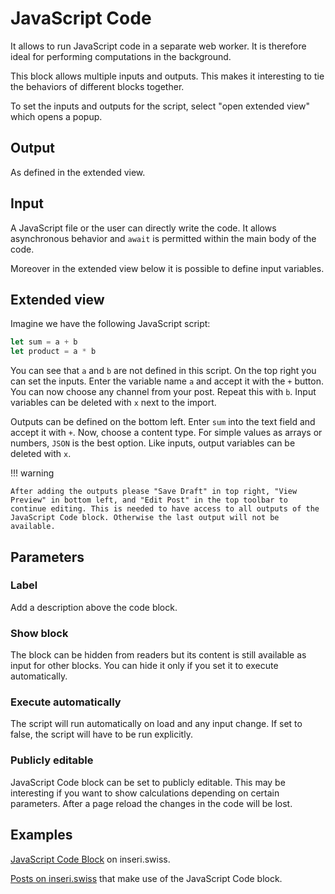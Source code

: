 # JavaScript Code

It allows to run JavaScript code in a separate web worker. It is therefore ideal for performing computations in the background.

This block allows multiple inputs and outputs. This makes it interesting to tie the behaviors of different blocks together.

To set the inputs and outputs for the script, select "open extended view" which opens a popup.

## Output

As defined in the extended view.

## Input

A JavaScript file or the user can directly write the code. It allows asynchronous behavior and `await` is permitted within the main body of the code.

Moreover in the extended view below it is possible to define input variables.

## Extended view

Imagine we have the following JavaScript script:

```javascript
let sum = a + b
let product = a * b
```

You can see that `a` and `b` are not defined in this script.
On the top right you can set the inputs. Enter the variable name `a` and accept it with the `+` button. You can now choose any channel from your post. Repeat this with `b`. Input variables can be deleted with `x` next to the import.

Outputs can be defined on the bottom left. Enter `sum` into the text field and accept it with `+`. Now, choose a content type. For simple values as arrays or numbers, `JSON` is the best option.
Like inputs, output variables can be deleted with `x`.

!!! warning

    After adding the outputs please "Save Draft" in top right, "View Preview" in bottom left, and "Edit Post" in the top toolbar to continue editing. This is needed to have access to all outputs of the JavaScript Code block. Otherwise the last output will not be available.

## Parameters

### Label

Add a description above the code block.

### Show block

The block can be hidden from readers but its content is still available as input for other blocks. You can hide it only if you set it to execute automatically.

### Execute automatically

The script will run automatically on load and any input change. If set to false, the script will have to be run explicitly.

### Publicly editable

JavaScript Code block can be set to publicly editable. This may be interesting if you want to show calculations depending on certain parameters.
After a page reload the changes in the code will be lost.

## Examples

[JavaScript Code Block](https://inseri.swiss/2024/04/javascript-code-block/) on inseri.swiss.

[Posts on inseri.swiss](https://inseri.swiss/tag/javascript-code/) that make use of the JavaScript Code block.
